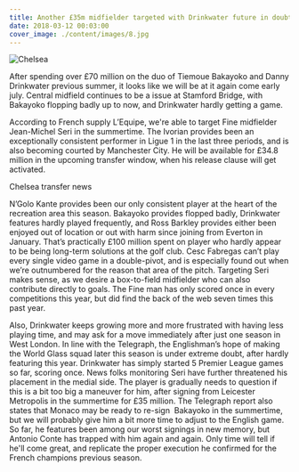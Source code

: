 ```yaml
---
title: Another £35m midfielder targeted with Drinkwater future in doubt
date: 2018-03-12 00:03:00
cover_image: ./content/images/8.jpg
---
```


![Chelsea](/content/images/8.jpg)

After spending over £70 million on the duo of Tiemoue Bakayoko and Danny Drinkwater previous summer, it looks like we will be at it again come early july. Central midfield continues to be a issue at Stamford Bridge, with Bakayoko flopping badly up to now, and Drinkwater hardly getting a game.

According to French supply L’Equipe, we're able to target Fine midfielder Jean-Michel Seri in the summertime. The Ivorian provides been an exceptionally consistent performer in Ligue 1 in the last three periods, and is also becoming courted by Manchester City. He will be available for £34.8 million in the upcoming transfer window, when his release clause will get activated.

Chelsea transfer news

N’Golo Kante provides been our only consistent player at the heart of the recreation area this season. Bakayoko provides flopped badly, Drinkwater features hardly played frequently, and Ross Barkley provides either been enjoyed out of location or out with harm since joining from Everton in January. That’s practically £100 million spent on player who hardly appear to be being long-term solutions at the golf club. Cesc Fabregas can’t play every single video game in a double-pivot, and is especially found out when we’re outnumbered for the reason that area of the pitch. Targeting Seri makes sense, as we desire a box-to-field midfielder who can also contribute directly to goals. The Fine man has only scored once in every competitions this year, but did find the back of the web seven times this past year.

Also, Drinkwater keeps growing more and more frustrated with having less playing time, and may ask for a move immediately after just one season in West London. In line with the Telegraph, the Englishman’s hope of making the World Glass squad later this season is under extreme doubt, after hardly featuring this year. Drinkwater has simply started 5 Premier League games so far, scoring once. News folks monitoring Seri have further threatened his placement in the medial side. The player is gradually needs to question if this is a bit too big a maneuver for him, after signing from Leicester Metropolis in the summertime for £35 million.
The Telegraph report also states that Monaco may be ready to re-sign  Bakayoko in the summertime, but we will probably give him a bit more time to adjust to the English game. So far, he features been among our worst signings in new memory, but Antonio Conte has trapped with him again and again. Only time will tell if he'll come great, and replicate the proper execution he confirmed for the French champions previous season.